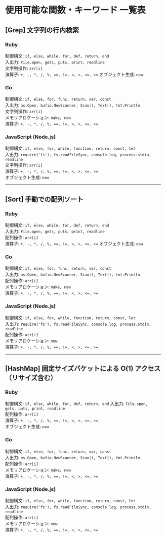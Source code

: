 # 使用可能な関数・キーワード 一覧表

## [Grep] 文字列の行内検索

### Ruby
制御構文: `if, else, while, for, def, return, end`  
入出力: `File.open, gets, puts, print, readline`  
文字列操作: `arr[i]`  
演算子: `+, -, *, /, %, ==, !=, <, >, <=, >=`
オブジェクト生成: `new` 

### Go
制御構文: `if, else, for, func, return, var, const`  
入出力: `os.Open, bufio.NewScanner, Scan(), Text(), fmt.Println`  
文字列操作: `arr[i]`  
メモリアロケーション: `make, new`  
演算子: `+, -, *, /, %, ==, !=, <, >, <=, >=`

### JavaScript (Node.js)
制御構文: `if, else, for, while, function, return, const, let`  
入出力: `require('fs'), fs.readFileSync, console.log, process.stdin, readline`  
文字列操作: `arr[i]`  
演算子: `+, -, *, /, %, ==, !=, <, >, <=, >=`  
オブジェクト生成: `new`

---

## [Sort] 手動での配列ソート

### Ruby
制御構文: `if, else, while, for, def, return, end`  
入出力: `File.open, gets, puts, print, readline`  
配列操作: `arr[i]`  
演算子: `+, -, *, /, %, ==, !=, <, >, <=, >=`
オブジェクト生成: `new` 

### Go
制御構文: `if, else, for, func, return, var, const`  
入出力: `os.Open, bufio.NewScanner, Scan(), Text(), fmt.Println`  
配列操作: `arr[i]`  
メモリアロケーション: `make, new`  
演算子: `+, -, *, /, %, ==, !=, <, >, <=, >=`

### JavaScript (Node.js)
制御構文: `if, else, for, while, function, return, const, let`  
入出力: `require('fs'), fs.readFileSync, console.log, process.stdin, readline`  
配列操作: `arr[i]`  
メモリアロケーション: `new`  
演算子: `+, -, *, /, %, ==, !=, <, >, <=, >=`

---

## [HashMap] 固定サイズバケットによる O(1) アクセス（リサイズ含む）

### Ruby
制御構文: `if, else, while, for, def, return, end` 
入出力: `File.open, gets, puts, print, readline`  
配列操作: `arr[i]`  
演算子: `+, -, *, /, %, ==, !=, <, >, <=, >=`  
オブジェクト生成: `new`  

### Go
制御構文: `if, else, for, func, return, var, const`  
入出力: `os.Open, bufio.NewScanner, Scan(), Text(), fmt.Println`  
配列操作: `arr[i]`  
メモリアロケーション: `make, new`  
演算子: `+, -, *, /, %, ==, !=, <, >, <=, >=`  

### JavaScript (Node.js)
制御構文: `if, else, for, while, function, return, const, let`  
入出力: `require('fs'), fs.readFileSync, console.log, process.stdin, readline`  
配列操作: `arr[i]`  
メモリアロケーション: `new`  
演算子: `+, -, *, /, %, ==, !=, <, >, <=, >=`  
